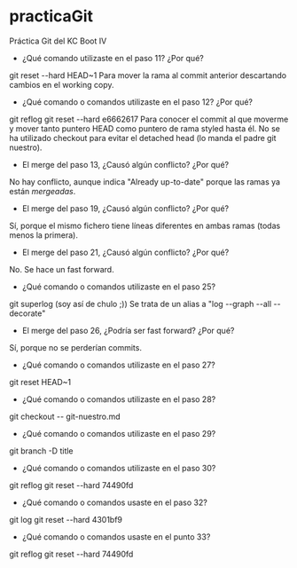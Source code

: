 # practicaGit
Práctica Git del KC Boot IV

- ¿Qué comando utilizaste en el paso 11? ¿Por qué?

git reset --hard HEAD~1
Para mover la rama al commit anterior descartando cambios en el working copy.

- ¿Qué comando o comandos utilizaste en el paso 12? ¿Por qué?

git reflog
git reset --hard e6662617
Para conocer el commit al que moverme y mover tanto puntero HEAD como puntero de rama styled hasta él.
No se ha utilizado checkout para evitar el detached head (lo manda el padre git nuestro).

- El merge del paso 13, ¿Causó algún conflicto? ¿Por qué?

No hay conflicto, aunque indica "Already up-to-date" porque las ramas ya están *mergeadas*.

- El merge del paso 19, ¿Causó algún conflicto? ¿Por qué? 

Sí, porque el mismo fichero tiene líneas diferentes en ambas ramas (todas menos la primera).

- El merge del paso 21, ¿Causó algún conflicto? ¿Por qué? 

No. Se hace un fast forward.

- ¿Qué comando o comandos utilizaste en el paso 25?

git superlog (soy así de chulo ;))
Se trata de un alias a "log --graph --all --decorate"

- El merge del paso 26, ¿Podría ser fast forward? ¿Por qué? 

Sí, porque no se perderían commits.

- ¿Qué comando o comandos utilizaste en el paso 27?

git reset HEAD~1

- ¿Qué comando o comandos utilizaste en el paso 28? 

git checkout -- git-nuestro.md

- ¿Qué comando o comandos utilizaste en el paso 29? 

git branch -D title

- ¿Qué comando o comandos utilizaste en el paso 30? 

git reflog
git reset --hard 74490fd

- ¿Qué comando o comandos usaste en el paso 32?

git log
git reset --hard 4301bf9

- ¿Qué comando o comandos usaste en el punto 33?

git reflog
git reset --hard 74490fd
